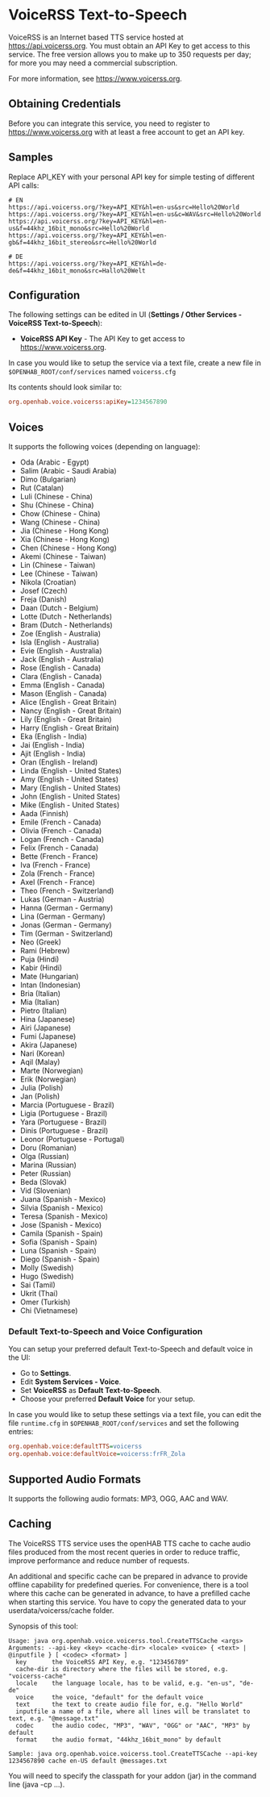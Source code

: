 # VoiceRSS Text-to-Speech

VoiceRSS is an Internet based TTS service hosted at <https://api.voicerss.org>.
You must obtain an API Key to get access to this service.
The free version allows you to make up to 350 requests per day; for more you may need a commercial subscription.

For more information, see <https://www.voicerss.org>.

## Obtaining Credentials

Before you can integrate this service, you need to register to <https://www.voicerss.org> with at least a free account to get an API key.

## Samples

Replace API_KEY with your personal API key for simple testing of different API calls:

```text
# EN
https://api.voicerss.org/?key=API_KEY&hl=en-us&src=Hello%20World
https://api.voicerss.org/?key=API_KEY&hl=en-us&c=WAV&src=Hello%20World
https://api.voicerss.org/?key=API_KEY&hl=en-us&f=44khz_16bit_mono&src=Hello%20World
https://api.voicerss.org/?key=API_KEY&hl=en-gb&f=44khz_16bit_stereo&src=Hello%20World

# DE
https://api.voicerss.org/?key=API_KEY&hl=de-de&f=44khz_16bit_mono&src=Hallo%20Welt
```

## Configuration

The following settings can be edited in UI (**Settings / Other Services - VoiceRSS Text-to-Speech**):

- **VoiceRSS API Key** - The API Key to get access to <https://www.voicerss.org>.

In case you would like to setup the service via a text file, create a new file in `$OPENHAB_ROOT/conf/services` named `voicerss.cfg`

Its contents should look similar to:

```ini
org.openhab.voice.voicerss:apiKey=1234567890
```

## Voices

It supports the following voices (depending on language):

- Oda (Arabic - Egypt)
- Salim (Arabic - Saudi Arabia)
- Dimo (Bulgarian)
- Rut (Catalan)
- Luli (Chinese - China)
- Shu (Chinese - China)
- Chow (Chinese - China)
- Wang (Chinese - China)
- Jia (Chinese - Hong Kong)
- Xia (Chinese - Hong Kong)
- Chen (Chinese - Hong Kong)
- Akemi (Chinese - Taiwan)
- Lin (Chinese - Taiwan)
- Lee (Chinese - Taiwan)
- Nikola (Croatian)
- Josef (Czech)
- Freja (Danish)
- Daan (Dutch - Belgium)
- Lotte (Dutch - Netherlands)
- Bram (Dutch - Netherlands)
- Zoe (English - Australia)
- Isla (English - Australia)
- Evie (English - Australia)
- Jack (English - Australia)
- Rose (English - Canada)
- Clara (English - Canada)
- Emma (English - Canada)
- Mason (English - Canada)
- Alice (English - Great Britain)
- Nancy (English - Great Britain)
- Lily (English - Great Britain)
- Harry (English - Great Britain)
- Eka (English - India)
- Jai (English - India)
- Ajit (English - India)
- Oran (English - Ireland)
- Linda (English - United States)
- Amy (English - United States)
- Mary (English - United States)
- John (English - United States)
- Mike (English - United States)
- Aada (Finnish)
- Emile (French - Canada)
- Olivia (French - Canada)
- Logan (French - Canada)
- Felix (French - Canada)
- Bette (French - France)
- Iva (French - France)
- Zola (French - France)
- Axel (French - France)
- Theo (French - Switzerland)
- Lukas (German - Austria)
- Hanna (German - Germany)
- Lina (German - Germany)
- Jonas (German - Germany)
- Tim (German - Switzerland)
- Neo (Greek)
- Rami (Hebrew)
- Puja (Hindi)
- Kabir (Hindi)
- Mate (Hungarian)
- Intan (Indonesian)
- Bria (Italian)
- Mia (Italian)
- Pietro (Italian)
- Hina (Japanese)
- Airi (Japanese)
- Fumi (Japanese)
- Akira (Japanese)
- Nari (Korean)
- Aqil (Malay)
- Marte (Norwegian)
- Erik (Norwegian)
- Julia (Polish)
- Jan (Polish)
- Marcia (Portuguese - Brazil)
- Ligia (Portuguese - Brazil)
- Yara (Portuguese - Brazil)
- Dinis (Portuguese - Brazil)
- Leonor (Portuguese - Portugal)
- Doru (Romanian)
- Olga (Russian)
- Marina (Russian)
- Peter (Russian)
- Beda (Slovak)
- Vid (Slovenian)
- Juana (Spanish - Mexico)
- Silvia (Spanish - Mexico)
- Teresa (Spanish - Mexico)
- Jose (Spanish - Mexico)
- Camila (Spanish - Spain)
- Sofia (Spanish - Spain)
- Luna (Spanish - Spain)
- Diego (Spanish - Spain)
- Molly (Swedish)
- Hugo (Swedish)
- Sai (Tamil)
- Ukrit (Thai)
- Omer (Turkish)
- Chi (Vietnamese)

### Default Text-to-Speech and Voice Configuration

You can setup your preferred default Text-to-Speech and default voice in the UI:

- Go to **Settings**.
- Edit **System Services - Voice**.
- Set **VoiceRSS** as **Default Text-to-Speech**.
- Choose your preferred **Default Voice** for your setup.

In case you would like to setup these settings via a text file, you can edit the file `runtime.cfg` in `$OPENHAB_ROOT/conf/services` and set the following entries:

```ini
org.openhab.voice:defaultTTS=voicerss
org.openhab.voice:defaultVoice=voicerss:frFR_Zola
```

## Supported Audio Formats

It supports the following audio formats: MP3, OGG, AAC and WAV.

## Caching

The VoiceRSS TTS service uses the openHAB TTS cache to cache audio files produced from the most recent queries in order to reduce traffic, improve performance and reduce number of requests.

An additional and specific cache can be prepared in advance to provide offline capability for predefined queries.
For convenience, there is a tool where this cache can be generated in advance, to have a prefilled cache when starting this service.
You have to copy the generated data to your userdata/voicerss/cache folder.

Synopsis of this tool:

```shell
Usage: java org.openhab.voice.voicerss.tool.CreateTTSCache <args>
Arguments: --api-key <key> <cache-dir> <locale> <voice> { <text> | @inputfile } [ <codec> <format> ]
  key       the VoiceRSS API Key, e.g. "123456789"
  cache-dir is directory where the files will be stored, e.g. "voicerss-cache"
  locale    the language locale, has to be valid, e.g. "en-us", "de-de"
  voice     the voice, "default" for the default voice
  text      the text to create audio file for, e.g. "Hello World"
  inputfile a name of a file, where all lines will be translatet to text, e.g. "@message.txt"
  codec     the audio codec, "MP3", "WAV", "OGG" or "AAC", "MP3" by default
  format    the audio format, "44khz_16bit_mono" by default

Sample: java org.openhab.voice.voicerss.tool.CreateTTSCache --api-key 1234567890 cache en-US default @messages.txt
```

You will need to specify the classpath for your addon (jar) in the command line (java -cp <path> ...).
